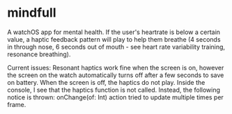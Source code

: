 # mindfull

A watchOS app for mental health. If the user's heartrate is below a certain value, a haptic feedback pattern will play to help them breathe (4 seconds in through nose, 6 seconds out of mouth - see heart rate variability training, resonance breathing).


Current issues:
Resonant haptics work fine when the screen is on, however the screen on the watch automatically turns off after a few seconds to save on battery. When the screen is off, the haptics do not play. Inside the console, I see that the haptics function is not called. Instead, the following notice is thrown: onChange(of: Int) action tried to update multiple times per frame.

